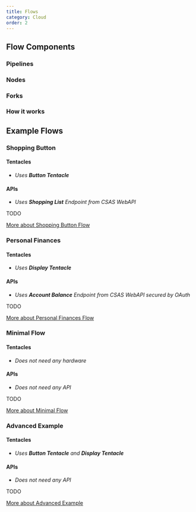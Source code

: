 ```yaml
---
title: Flows
category: Cloud
order: 2
---
```


## Flow Components

### Pipelines

### Nodes

### Forks

### How it works

## Example Flows

### Shopping Button

#### Tentacles
* *Uses **Button Tentacle***

#### APIs
* *Uses **Shopping List** Endpoint from CSAS WebAPI*

TODO

[More about Shopping Button Flow <i class="fa fa-arrow-right" aria-hidden="true"></i>](/examples/shopping_button)

### Personal Finances

#### Tentacles
* *Uses **Display Tentacle***

#### APIs
* *Uses **Account Balance** Endpoint from CSAS WebAPI secured by OAuth*

TODO

[More about Personal Finances Flow <i class="fa fa-arrow-right" aria-hidden="true"></i>](/examples/personal_finances)

### Minimal Flow

#### Tentacles
* *Does not need any hardware*

#### APIs
* *Does not need any API*

TODO

[More about Minimal Flow <i class="fa fa-arrow-right" aria-hidden="true"></i>](/examples/minimal_flow)

### Advanced Example

#### Tentacles
* *Uses **Button Tentacle** and **Display Tentacle***

#### APIs
* *Does not need any API*

TODO

[More about Advanced Example <i class="fa fa-arrow-right" aria-hidden="true"></i>](/examples/advanced_example)
